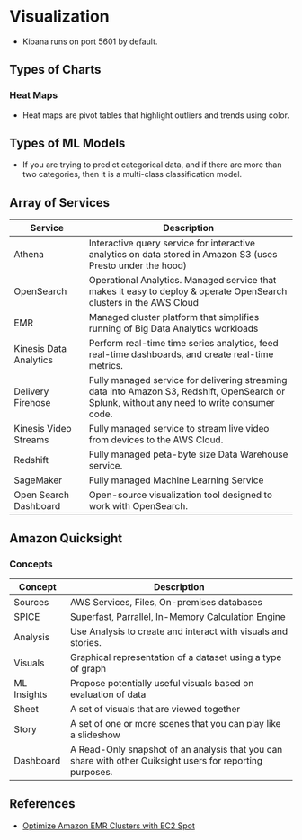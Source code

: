 # Visualization

- Kibana runs on port 5601 by default.

## Types of Charts

### Heat Maps

- Heat maps are pivot tables that highlight outliers and trends using color.

## Types of ML Models

- If you are trying to predict categorical data, and if there are more than two categories, then it is a multi-class classification model.

## Array of Services

|Service|Description|
|---------|--------------|
|Athena|Interactive query service for interactive analytics on data stored in Amazon S3 (uses Presto under the hood)|
|OpenSearch|Operational Analytics. Managed service that makes it easy to deploy & operate OpenSearch clusters in the AWS Cloud|
|EMR|Managed cluster platform that simplifies running of Big Data Analytics workloads|
|Kinesis Data Analytics|Perform real-time time series analytics, feed real-time dashboards, and create real-time metrics.|
|Delivery Firehose|Fully managed service for delivering streaming data into Amazon S3, Redshift, OpenSearch or Splunk, without any need to write consumer code.|
|Kinesis Video Streams|Fully managed service to stream live video from devices to the AWS Cloud.|
|Redshift|Fully managed peta-byte size Data Warehouse service.|
|SageMaker|Fully managed Machine Learning Service|
|Open Search Dashboard|Open-source visualization tool designed to work with OpenSearch.| 

## Amazon Quicksight

### Concepts

|Concept|Description|
|---------|--------------|
|Sources| AWS Services, Files, On-premises databases|
|SPICE| Superfast, Parrallel, In-Memory Calculation Engine|
|Analysis| Use Analysis to create and interact with visuals and stories.|
|Visuals| Graphical representation of a dataset using a type of graph|
|ML Insights| Propose potentially useful visuals based on evaluation of data|
|Sheet| A set of visuals that are viewed together|
|Story| A set of one or more scenes that you can play like a slideshow|
|Dashboard| A Read-Only snapshot of an analysis that you can share with other Quiksight users for reporting purposes.|

## References

- [Optimize Amazon EMR Clusters with EC2 Spot](https://aws.amazon.com/getting-started/tutorials/optimize-amazon-emr-clusters-with-ec2-spot/)
